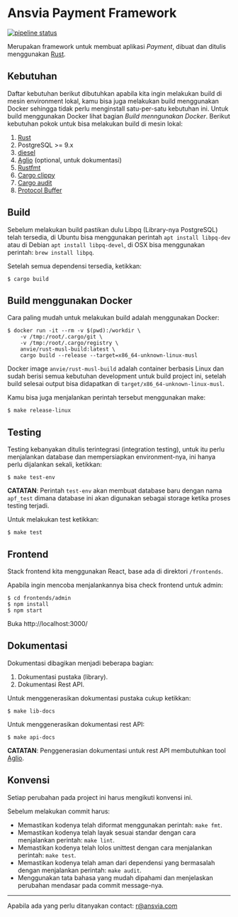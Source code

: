 Ansvia Payment Framework
============================

[![pipeline status](https://gitlab.com/anvie/payment/badges/master/pipeline.svg)](https://gitlab.com/anvie/payment/commits/master)

Merupakan framework untuk membuat aplikasi _Payment_, dibuat dan ditulis menggunakan [Rust](https://rust-lang.org).

Kebutuhan
----------------

Daftar kebutuhan berikut dibutuhkan apabila kita ingin melakukan build di mesin environment lokal, kamu bisa juga melakukan build menggunakan Docker sehingga tidak perlu menginstall satu-per-satu kebutuhan ini. Untuk build menggunakan Docker lihat bagian *Build menngunakan Docker*.
Berikut kebutuhan pokok untuk bisa melakukan build di mesin lokal:

1. [Rust](https://www.rust-lang.org/)
2. PostgreSQL >= 9.x
3. [diesel](http://diesel.rs)
4. [Aglio](https://www.npmjs.com/package/aglio) (optional, untuk dokumentasi)
5. [Rustfmt](https://github.com/rust-lang/rustfmt)
5. [Cargo clippy](https://github.com/rust-lang/rust-clippy)
6. [Cargo audit](https://github.com/RustSec/cargo-audit)
7. [Protocol Buffer](https://developers.google.com/protocol-buffers/)

Build
-----------

Sebelum melakukan build pastikan dulu Libpq (Library-nya PostgreSQL) telah tersedia, di Ubuntu bisa menggunakan perintah `apt install libpq-dev` atau di Debian `apt install libpq-devel`, di OSX bisa menggunakan perintah: `brew install libpq`.

Setelah semua dependensi tersedia, ketikkan:

    $ cargo build

Build menggunakan Docker
----------------------------

Cara paling mudah untuk melakukan build adalah menggunakan Docker:

    $ docker run -it --rm -v $(pwd):/workdir \
        -v /tmp:/root/.cargo/git \
        -v /tmp:/root/.cargo/registry \
        anvie/rust-musl-build:latest \
        cargo build --release --target=x86_64-unknown-linux-musl

Docker image `anvie/rust-musl-build` adalah container berbasis Linux dan sudah berisi semua kebutuhan development untuk build project ini, setelah build selesai
output bisa didapatkan di `target/x86_64-unknown-linux-musl`.

Kamu bisa juga menjalankan perintah tersebut menggunakan make:

    $ make release-linux

Testing
----------

Testing kebanyakan ditulis terintegrasi (integration testing), untuk itu perlu menjalankan database
dan mempersiapkan environment-nya, ini hanya perlu dijalankan sekali, ketikkan:

    $ make test-env

**CATATAN**: Perintah `test-env` akan membuat database baru dengan nama `apf_test` dimana database ini akan digunakan
sebagai storage ketika proses testing terjadi.

Untuk melakukan test ketikkan:

    $ make test

Frontend
------------

Stack frontend kita menggunakan React, base ada di direktori `/frontends`.

Apabila ingin mencoba menjalankannya bisa check frontend untuk admin:

    $ cd frontends/admin
    $ npm install
    $ npm start

Buka http://localhost:3000/


Dokumentasi
-------------

Dokumentasi dibagikan menjadi beberapa bagian:

1. Dokumentasi pustaka (library).
2. Dokumentasi Rest API.

Untuk menggenerasikan dokumentasi pustaka cukup ketikkan:

    $ make lib-docs

Untuk menggenerasikan dokumentasi rest API:

    $ make api-docs

**CATATAN**: Penggenerasian dokumentasi untuk rest API membutuhkan tool [Aglio](https://www.npmjs.com/package/aglio).


Konvensi
------------

Setiap perubahan pada project ini harus mengikuti konvensi ini.

Sebelum melakukan commit harus:

* Memastikan kodenya telah diformat menggunakan perintah: `make fmt`.
* Memastikan kodenya telah layak sesuai standar dengan cara menjalankan perintah: `make lint`.
* Memastikan kodenya telah lolos unittest dengan cara menjalankan perintah: `make test`.
* Memastikan kodenya telah aman dari dependensi yang bermasalah dengan menjalankan perintah: `make audit`.
* Menggunakan tata bahasa yang mudah dipahami dan menjelaskan perubahan mendasar pada commit message-nya.

----
Apabila ada yang perlu ditanyakan contact: r@ansvia.com
